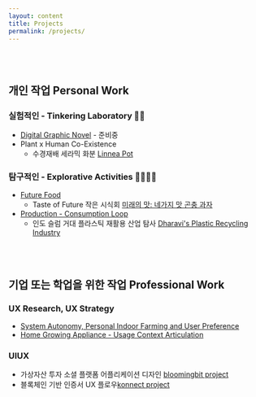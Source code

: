```yaml
---
layout: content
title: Projects
permalink: /projects/
---
```

<br>
<br>

## 개인 작업 Personal Work

### 실험적인 - Tinkering Laboratory 🥼🧪
- [Digital Graphic Novel]() - 준비중
- Plant x Human Co-Existence
  * 수경재배 세라믹 화분 [Linnea Pot](https://gaeekim.myportfolio.com/linnea-pot-product-design-for-home-gardening)


### 탐구적인 - Explorative Activities 🔎🕵🏻‍♀️
- [Future Food]()
  * Taste of Future 작은 시식회 [미래의 맛: 네가지 맛 곤충 과자]()
- [Production - Consumption Loop]()
  * 인도 슬럼 거대 플라스틱 재활용 산업 탐사 [Dharavi's Plastic Recycling Industry](https://mythologiesofmumbai.wordpress.com/2012/07/18/discovering-dharavi-2/)

<br>
<br>

## 기업 또는 학업을 위한 작업 Professional Work 

### UX Research, UX Strategy
- [System Autonomy, Personal Indoor Farming and User Preference](https://iasdr2019.org/research-papers?keywords=gaee+kim&category=) 
- [Home Growing Appliance - Usage Context Articulation](https://gaeekim.myportfolio.com/plantbox-ux-branding)

### UIUX
- 가상자산 투자 소셜 플랫폼 어플리케이션 디자인 [bloomingbit project](https://gaeekim.myportfolio.com/ui-design-virtual-asset-social-network)
- 블록체인 기반 인증서 UX 플로우[konnect project](https://gaeekim.myportfolio.com/digital-certificate-blockchain-based)



